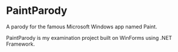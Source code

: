 # PaintParody
A parody for the famous Microsoft Windows app named Paint.

PaintParody is my examination project built on WinForms using .NET Framework.
